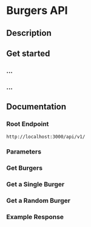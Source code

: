 # Burgers API

## Description

## Get started

### ...

### ...

## Documentation

### Root Endpoint

```http://localhost:3000/api/v1/```

### Parameters

### Get Burgers

### Get a Single Burger

### Get a Random Burger

### Example Response
